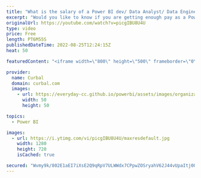 ```yaml
---
title: "What is the salary of a Power BI dev/ Data Analyst/ Data Engineer? | Salary calculator with Power BI"
excerpt: "Would you like to know if you are getting enough pay as a Power BI developer or data analysis or data engineer? Or are you thinking about changing jobs and would like to know which roles pay best?   To answer these questions I have partnered with Bright Data to get the raw data from the job listing sites:"
originalUrl: https://youtube.com/watch?v=picgIBU8U4U
type: video
price: Free
length: PT6M55S
publishedDateTime: 2022-08-25T12:24:15Z
heat: 50

featuredContent: "<iframe width=\"800\" height=\"500\" frameborder=\"0\" src=\"https://www.youtube.com/embed/picgIBU8U4U\" allow=\"accelerometer; autoplay; encrypted-media; gyroscope; picture-in-picture\" allowfullscreen></iframe>"

provider:
  name: Curbal
  domain: curbal.com
  images:
    - url: https://everyday-cc.github.io/powerbi/assets/images/organizations/curbal.com-50x50.jpg
      width: 50
      height: 50

topics:
  - Power BI

images:
  - url: https://i.ytimg.com/vi/picgIBU8U4U/maxresdefault.jpg
    width: 1280
    height: 720
    isCached: true

secured: "Wvmy9k/802E1aEI7iXsE2Q9qRpV7ULWWdx7CPpwZOSryahV62J44vUpaItj0QRBZpycq0EmhSVZTSy+sn3aUT2YqtXETtmCu5OHSZoa+636dkKw49+suRLH/Fu+7XaqNEajSVAjqAvDRW3W9RQG6yTTm7JUwZCBzp9NL3grLwk13FgMz+y4ooSZsNUh2hhmZ72g7FLmzIxxshNwjejApzqKALVBcxWKTI6yeNbakTLMLK9KfdRCdW1NX9S9/KZ9kemN/Tl73zTcmu85hixuLmecVrgTHUmYSQWA13Xqd3jKbMDsP5BFtGagD6hwUlGnJtc5anek8olbLuJh7a5d8wOFgzhTBDh/Lxx4gCIagw48bknDRdoAJfwjh2752A3ZbqZtK0aoJ/oW4yj1gkpQJioNZsctNq0mapbDuBxp7lfY=;qJDJ/PwOmrZk+Gsj8IuRSw=="
---
```


